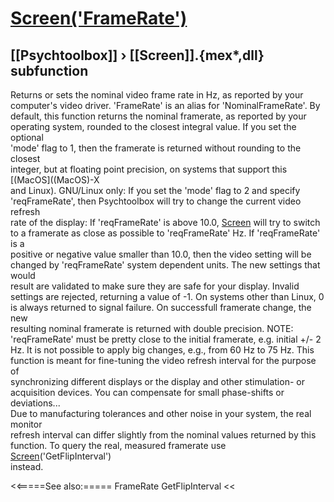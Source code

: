 # [Screen('FrameRate')](Screen-FrameRate) 
## [[Psychtoolbox]] &#8250; [[Screen]].{mex*,dll} subfunction


Returns or sets the nominal video frame rate in Hz, as reported by your  
computer's video driver. 'FrameRate' is an alias for 'NominalFrameRate'. By  
default, this function returns the nominal framerate, as reported by your  
operating system, rounded to the closest integral value. If you set the optional  
'mode' flag to 1, then the framerate is returned without rounding to the closest  
integer, but at floating point precision, on systems that support this [(MacOS]((MacOS)-X  
and Linux). GNU/Linux only: If you set the 'mode' flag to 2 and specify  
'reqFrameRate', then Psychtoolbox will try to change the current video refresh  
rate of the display: If 'reqFrameRate' is above 10.0, [Screen](Screen) will try to switch  
to a framerate as close as possible to 'reqFrameRate' Hz. If 'reqFrameRate' is a  
positive or negative value smaller than 10.0, then the video setting will be  
changed by 'reqFrameRate' system dependent units. The new settings that would  
result are validated to make sure they are safe for your display. Invalid  
settings are rejected, returning a value of -1. On systems other than Linux, 0  
is always returned to signal failure. On successfull framerate change, the new  
resulting nominal framerate is returned with double precision. NOTE:  
'reqFrameRate' must be pretty close to the initial framerate, e.g. initial +/- 2  
Hz. It is not possible to apply big changes, e.g., from 60 Hz to 75 Hz. This  
function is meant for fine-tuning the video refresh interval for the purpose of  
synchronizing different displays or the display and other stimulation- or  
acquisition devices. You can compensate for small phase-shifts or deviations...  
Due to manufacturing tolerances and other noise in your system, the real monitor  
refresh interval can differ slightly from the nominal values returned by this  
function. To query the real, measured framerate use [Screen](Screen)('GetFlipInterval')  
instead.   


<<=====See also:=====
FrameRate GetFlipInterval
<<